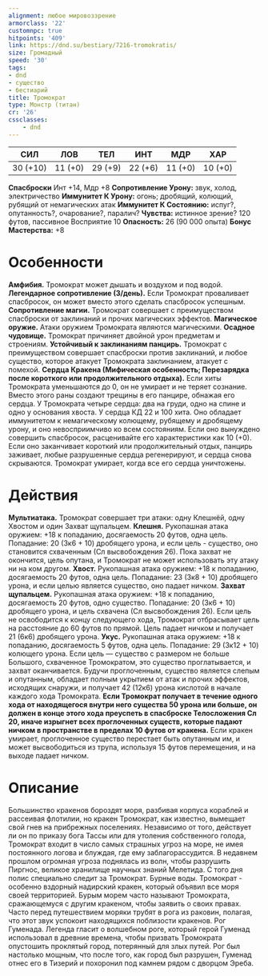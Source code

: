 ```yaml
---
alignment: любое мировоззрение
armorclass: '22'
customnpc: true
hitpoints: '409'
link: https://dnd.su/bestiary/7216-tromokratis/
size: Громадный
speed: '30'
tags:
- dnd
- существо
- бестиарий
title: Тромократ
type: Монстр (титан)
cr: '26'
cssclasses:
    - dnd
---
```



| СИЛ | ЛОВ | ТЕЛ | ИНТ | МДР | ХАР |
|---|---|---|---|---|---|
| 30 (+10) | 11 (+0) | 29 (+9) | 22 (+6) | 11 (+0) | 10 (+0) |
**Спасброски** Инт +14, Мдр +8
**Сопротивление Урону:** звук, холод, электричество
**Иммунитет К Урону:** огонь; дробящий, колющий, рубящий от немагических атак
**Иммунитет К Состоянию:** испуг?, опутанность?, очарование?, паралич?
**Чувства:** истинное зрение? 120 футов, пассивное Восприятие 10
**Опасность:** 26 (90 000 опыта)
**Бонус Мастерства:** +8


# Особенности
**Амфибия.** Тромократ может дышать и воздухом и под водой.
**Легендарное сопротивление (3/день).** Если Тромократ проваливает спасбросок, он может вместо этого сделать спасбросок успешным.
**Сопротивление магии.** Тромократ совершает с преимуществом спасброски от заклинаний и прочих магических эффектов.
**Магическое оружие.** Атаки оружием Тромократа являются магическими.
**Осадное чудовище.** Тромократ причиняет двойной урон предметам и строениям.
**Устойчивый к заклинаниям панцирь.** Тромократ с преимуществом совершает спасброски против заклинаний, и любое существо, которое атакует Тромократа заклинанием, атакует с помехой.
**Сердца Кракена (Мифическая особенность; Перезарядка после короткого или продолжительного отдыха).** Если хиты Тромократа уменьшаются до 0, он не умирает и не теряет сознание. Вместо этого раны создают трещины в его панцире, обнажая его сердца. У Тромократа четыре сердца: два на груди, одно на спине и одно у основания хвоста. У сердца КД 22 и 100 хита. Оно обладает иммунитетом к немагическому колющему, рубящему и дробящему урону, и оно невосприимчиво ко всем состояниям. Если оно вынуждено совершить спасбросок, расценивайте его характеристики как 10 (+0). Если оно заканчивает короткий или продолжительный отдых, панцирь заживает, любые разрушенные сердца регенерируют, и сердца снова скрываются. Тромократ умирает, когда все его сердца уничтожены.


# Действия
**Мультиатака.** Тромократ совершает три атаки: одну Клешнёй, одну Хвостом и один Захват щупальцем.
**Клешня.** Рукопашная атака оружием: +18 к попаданию, досягаемость 20 футов, одна цель. Попадание: 20 (3к6 + 10) дробящего урона, и если цель - существо, оно становится схваченным (Сл высвобождения 26). Пока захват не окончится, цель опутана, и Тромократ не может использовать эту атаку ни на ком другом.
**Хвост.** Рукопашная атака оружием: +18 к попаданию, досягаемость 20 футов, одна цель. Попадание: 23 (3к8 + 10) дробящего урона, и если целью является существо, оно падает ничком.
**Захват щупальцем.** Рукопашная атака оружием: +18 к попаданию, досягаемость 20 футов, одно существо. Попадание: 20 (3к6 + 10) дробящего урона, и цель схвачена (Сл высвобождения 26). Если цель не освободится к концу следующего хода, Тромократ отбрасывает цель на расстояние до 60 футов по прямой. Цель падает ничком и получает 21 (6к6) дробящего урона.
**Укус.** Рукопашная атака оружием: +18 к попаданию, досягаемость 5 футов, одна цель. Попадание: 29 (3к12 + 10) колющего урона. Если цель — существо с размером не больше Большого, схваченное Тромократом, это существо проглатывается, и захват оканчивается. Будучи проглоченным, существо является слепым и опутанным, обладает полным укрытием от атак и прочих эффектов, исходящих снаружи, и получает 42 (12к6) урона кислотой в начале каждого хода Тромократа.
**Если Тромократ получает в течение одного хода от находящегося внутри него существа 50 урона или больше, он должен в конце этого хода преуспеть в спасброске Телосложения Сл 20, иначе изрыгнет всех проглоченных существ, которые падают ничком в пространстве в пределах 10 футов от кракена.** Если кракен умирает, проглоченное существо перестает быть опутанным им, и может высвободиться из трупа, используя 15 футов перемещения, и на выходе падает ничком.


# Описание
Большинство кракенов бороздят моря, разбивая корпуса кораблей и рассеивая флотилии, но кракен Тромократ, как известно, вымещает свой гнев на прибрежных поселениях. Независимо от того, действует ли он по приказу бога Тассы или для утоления собственного голода, Тромократ входит в число самых страшных угроз на море, не имея постоянного логова и блуждая, где ему заблагорассудится. В недавнем прошлом огромная угроза поднялась из волн, чтобы разрушить Пиргнос, великое хранилище научных знаний Мелетида. С того дня полис специально следит за Тромократ. Бурные воды. Тромократ - особенно вздорный надирский кракен, который объявил все моря своей территорией. Бурым морем часто называют Тромократа, сражающемуся с другим кракеном, чтобы заявить о своих правах. Часто перед путешествием моряки трубят в рога из раковин, полагая, что этот звук успокоит находящихся поблизости кракенов. Рог Гуменада. Легенда гласит о волшебном роге, который герой Гуменад использовал в древние времена, чтобы призвать Тромократа опустошить проклятый город, потерянный для злых путей. Рог был настолько мощным, что после того, как город был разрушен, Гуменад отнес его в Тизерий и похоронил под камнем рядом с дворцом Эреба.